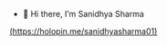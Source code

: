 - 👋 Hi there, I’m Sanidhya Sharma


<!---
Sanidhya-Sharma01/Sanidhya-Sharma01 is a ✨ special ✨ repository because its `README.md` (this file) appears on your GitHub profile.
You can click the Preview link to take a look at your changes.
--->
[(https://holopin.me/sanidhyasharma01)](https://holopin.io/@sanidhyasharma01)
